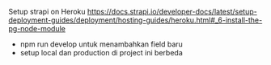 Setup strapi on Heroku
https://docs.strapi.io/developer-docs/latest/setup-deployment-guides/deployment/hosting-guides/heroku.html#_6-install-the-pg-node-module

- npm run develop untuk menambahkan field baru
- setup local dan production di project ini berbeda